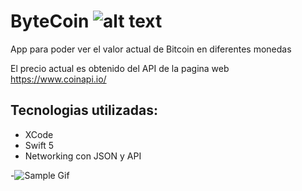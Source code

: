 # ByteCoin  ![alt text](https://img.shields.io/badge/Made%20with-Swift-orange)
App para poder ver el valor actual de Bitcoin en diferentes monedas

El precio actual es obtenido del API de la pagina web https://www.coinapi.io/


## Tecnologias utilizadas:
* XCode
* Swift 5
* Networking con JSON y API

-![Sample Gif](Demo.gif)
